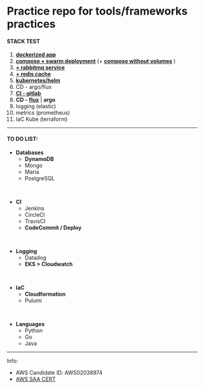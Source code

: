 # Practice repo for tools/frameworks practices

#### STACK TEST

1. [**dockerized app**](https://github.com/rsaldano/devops-tools-integration/tree/1.pure-docker) 
1. [**compose + swarm deployment**](https://github.com/rsaldano/devops-tools-integration/tree/2.compose) 
(+ [**compose without volumes**](https://github.com/rsaldano/devops-tools-integration/tree/2.1.compose-novolume) )
1. [**+ rabbitmq service**](https://github.com/rsaldano/devops-tools-integration/tree/3.rabbitmq)
1. [**+ redis cache**](https://github.com/rsaldano/devops-tools-integration/tree/4.redis)
1. [**kubernetes/helm**](https://gitlab.com/kube-app-test/app-src-cd)
1. CD - argo/flux
1. [**CI - gitlab**](https://gitlab.com/kube-app-test/app-src-ci)
1. **CD -** [**flux**](https://gitlab.com/kube-app-test/app-src-cd/-/tree/flux) | **argo**
1. logging (elastic)
1. metrics (prometheus)
1. IaC Kube (terraform)

---

#### **TO DO LIST:**
* **Databases**
  * **DynamoDB**
  * Mongo
  * Maria
  * PostgreSQL
<br />

* **CI**
  * Jenkins
  * CircleCI
  * TravisCI
  * **CodeCommit / Deploy**
<br />

* **Logging**
  * Datadog
  * **EKS > Cloudwatch**
<br />

* **IaC**
  * **Cloudformation**
  * Pulumi
<br />

* **Languages**
  * Python
  * Go
  * Java

---
Info:
* AWS Candidate ID: AWS02038974
* [AWS SAA CERT](certs/aws-saa.pdf)
